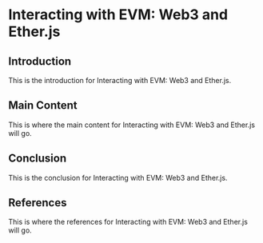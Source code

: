 # Interacting with EVM: Web3 and Ether.js

## Introduction

This is the introduction for Interacting with EVM: Web3 and Ether.js.

## Main Content

This is where the main content for Interacting with EVM: Web3 and Ether.js will go.

## Conclusion

This is the conclusion for Interacting with EVM: Web3 and Ether.js.

## References

This is where the references for Interacting with EVM: Web3 and Ether.js will go.
